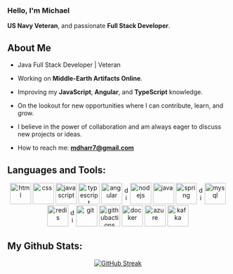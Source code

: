 ### Hello, I'm Michael
**US Navy Veteran**, and passionate **Full Stack Developer**.

## About Me

- Java Full Stack Developer | Veteran

- Working on **Middle-Earth Artifacts Online**.

- Improving my **JavaScript**, **Angular**, and **TypeScript** knowledge.

- On the lookout for new opportunities where I can contribute, learn, and grow.

- I believe in the power of collaboration and am always eager to discuss new projects or ideas.

- How to reach me: **mdharr7@gmail.com**

## Languages and Tools:
<div align="center">
  <p>
    <!-- Frontend Technologies -->
    <img src="https://cdn.jsdelivr.net/gh/devicons/devicon/icons/html5/html5-original.svg" alt="html" width="48" height="48" />
    <img src="https://cdn.jsdelivr.net/gh/devicons/devicon/icons/css3/css3-original.svg" alt="css" width="48" height="48" />
    <img src="https://cdn.jsdelivr.net/gh/devicons/devicon/icons/javascript/javascript-original.svg" alt="javascript" width="48" height="48" />
    <img src="https://cdn.jsdelivr.net/gh/devicons/devicon/icons/typescript/typescript-original.svg" alt="typescript" width="48" height="48" />
    <img src="https://cdn.jsdelivr.net/gh/devicons/devicon/icons/angularjs/angularjs-original.svg" alt="angular" width="48" height="48" />
    <img src="https://raw.githubusercontent.com/simple-icons/simple-icons/master/icons/dotnet.svg" alt="divider" width="10" height="40" />
    <!-- Backend Technologies -->
    <img src="https://cdn.jsdelivr.net/gh/devicons/devicon/icons/nodejs/nodejs-original.svg" alt="nodejs" width="48" height="48" />
    <img src="https://cdn.jsdelivr.net/gh/devicons/devicon/icons/java/java-original.svg" alt="java" width="48" height="48" />
    <img src="https://cdn.jsdelivr.net/gh/devicons/devicon/icons/spring/spring-original.svg" alt="spring" width="48" height="48" />
    <img src="https://raw.githubusercontent.com/simple-icons/simple-icons/master/icons/dotnet.svg" alt="divider" width="10" height="40" />
    <!-- Database Technologies -->
    <img src="https://cdn.jsdelivr.net/gh/devicons/devicon/icons/mysql/mysql-original.svg" alt="mysql" width="48" height="48" />
    <img src="https://cdn.jsdelivr.net/gh/devicons/devicon/icons/redis/redis-original.svg" alt="redis" width="48" height="48" />
    <img src="https://raw.githubusercontent.com/simple-icons/simple-icons/master/icons/dotnet.svg" alt="divider" width="10" height="40" />
    <!-- DevOps & Cloud -->
    <img src="https://cdn.jsdelivr.net/gh/devicons/devicon/icons/git/git-original.svg" alt="git" width="48" height="48" />
    <img src="https://cdn.jsdelivr.net/gh/devicons/devicon/icons/githubactions/githubactions-original.svg" alt="githubactions" width="48" height="48" />
    <img src="https://cdn.jsdelivr.net/gh/devicons/devicon/icons/docker/docker-original.svg" alt="docker" width="48" height="48" />
    <img src="https://cdn.jsdelivr.net/gh/devicons/devicon/icons/azure/azure-original.svg" alt="azure" width="48" height="48" />
    <img src="https://cdn.jsdelivr.net/gh/devicons/devicon/icons/apachekafka/apachekafka-original.svg" alt="kafka" width="48" height="48" />
  </p>
</div>
   
## My Github Stats:
<div align="center">
   <a href="https://git.io/streak-stats"><img src="https://github-readme-streak-stats.herokuapp.com?user=mdharr&theme=github-dark-dimmed" alt="GitHub Streak" /></a>
</div>
